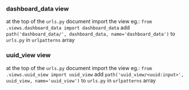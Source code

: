 ### dashboard_data view
at the top of the `urls.py` document import the view eg.: `from .views.dashboard_data import dashboard_data`
add `path('dashboard_data/', dashboard_data, name='dashboard_data')` to `urls.py` in `urlpatterns` array


### uuid_view view
at the top of the `urls.py` document import the view eg.: `from .views.uuid_view import uuid_view`
add `path('uuid_view/<uuid:input>', uuid_view, name='uuid_view')` to `urls.py` in `urlpatterns` array
